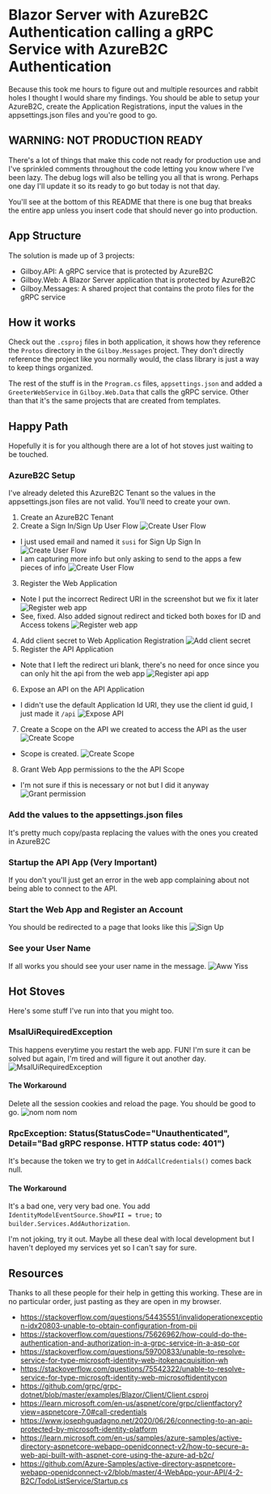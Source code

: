 # Blazor Server with AzureB2C Authentication calling a gRPC Service with AzureB2C Authentication
Because this took me hours to figure out and multiple resources and rabbit holes I thought I would share my findings.
You should be able to setup your AzureB2C, create the Application Registrations, input the values in the appsettings.json files
and you're good to go.

## WARNING: NOT PRODUCTION READY
There's a lot of things that make this code not ready for production use and I've sprinkled comments throughout the code
letting you know where I've been lazy. The debug logs will also be telling you all that is wrong. Perhaps one day I'll update it so its ready to go but today is not that day. 

You'll see at the bottom of this README that there is one bug that breaks the entire app unless you insert code that should never go into production.

## App Structure
The solution is made up of 3 projects:
- Gilboy.API: A gRPC service that is protected by AzureB2C
- Gilboy.Web: A Blazor Server application that is protected by AzureB2C
- Gilboy.Messages: A shared project that contains the proto files for the gRPC service

## How it works
Check out the `.csproj` files in both application, it shows how they reference the `Protos` directory in the `Gilboy.Messages` project. They don't directly reference the project like you normally would, the class library is just a way to keep things organized.

The rest of the stuff is in the `Program.cs` files, `appsettings.json` and added a `GreeterWebService` in `Gilboy.Web.Data` that calls the gRPC service. Other than that it's the same projects that are created from templates.

## Happy Path
Hopefully it is for you although there are a lot of hot stoves just waiting to be touched.

### AzureB2C Setup
I've already deleted this AzureB2C Tenant so the values in the appsettings.json files are not valid. You'll need to create your own.

1. Create an AzureB2C Tenant
2. Create a Sign In/Sign Up User Flow
![Create User Flow](./images/step1-userflow.png)
- I just used email and named it `susi` for Sign Up Sign In
![Create User Flow](./images/step1.2-userflow.png)
- I am capturing more info but only asking to send to the apps a few pieces of info
![Create User Flow](./images/step1.3-userflow.png)
3. Register the Web Application
- Note I put the incorrect Redirect URI in the screenshot but we fix it later
![Register web app](./images/step3-registerwebapp.png)
- See, fixed. Also added signout redirect and ticked both boxes for ID and Access tokens
![Register web app](./images/step3.2-registerwebapp.png)
4. Add client secret to Web Application Registration
![Add client secret](./images/step4-clientsecret.png)
5. Register the API Application
- Note that I left the redirect uri blank, there's no need for once since you can only hit the api from the web app
![Register api app](./images/step5-registerapiapp.png)
6. Expose an API on the API Application
- I didn't use the default Application Id URI, they use the client id guid, I just made it `/api`
![Expose API](./images/step6-exposeapi.png)
7. Create a Scope on the API we created to access the API as the user
![Create Scope](./images/step7-addscope.png)
- Scope is created.
![Create Scope](./images/step7-addscope.png)
8. Grant Web App permissions to the the API Scope
- I'm not sure if this is necessary or not but I did it anyway
![Grant permission](./images/step8-grantpermission.png)

### Add the values to the appsettings.json files
It's pretty much copy/pasta replacing the values with the ones you created in AzureB2C

### Startup the API App (Very Important)
If you don't you'll just get an error in the web app complaining about not being able to connect to the API.

### Start the Web App and Register an Account
You should be redirected to a page that looks like this
![Sign Up](./images/signup.png)

### See your User Name
If all works you should see your user name in the message.
![Aww Yiss](./images/awwyiss.png)

## Hot Stoves
Here's some stuff I've run into that you might too.

### MsalUiRequiredException
This happens everytime you restart the web app. FUN! I'm sure it can be solved but again, I'm tired and will figure it out another day.
![MsalUiRequiredException](./images/msaluiexception.png)

#### The Workaround
Delete all the session cookies and reload the page. You should be good to go.
![nom nom nom](./images/cookiemonster.png)

### RpcException: Status(StatusCode="Unauthenticated", Detail="Bad gRPC response. HTTP status code: 401")
It's because the token we try to get in `AddCallCredentials()` comes back null.

#### The Workaround
It's a bad one, very very bad one. You add `IdentityModelEventSource.ShowPII = true;` to `builder.Services.AddAuthorization`.

I'm not joking, try it out. Maybe all these deal with local development but I haven't deployed my services yet so I can't say for sure.

## Resources
Thanks to all these people for their help in getting this working. These are in no particular order, just pasting as they are open in my browser.
- https://stackoverflow.com/questions/54435551/invalidoperationexception-idx20803-unable-to-obtain-configuration-from-pii
- https://stackoverflow.com/questions/75626962/how-could-do-the-authentication-and-authorization-in-a-grpc-service-in-a-asp-cor
- https://stackoverflow.com/questions/59700833/unable-to-resolve-service-for-type-microsoft-identity-web-itokenacquisition-wh
- https://stackoverflow.com/questions/75542322/unable-to-resolve-service-for-type-microsoft-identity-web-microsoftidentitycon
- https://github.com/grpc/grpc-dotnet/blob/master/examples/Blazor/Client/Client.csproj
- https://learn.microsoft.com/en-us/aspnet/core/grpc/clientfactory?view=aspnetcore-7.0#call-credentials
- https://www.josephguadagno.net/2020/06/26/connecting-to-an-api-protected-by-microsoft-identity-platform
- https://learn.microsoft.com/en-us/samples/azure-samples/active-directory-aspnetcore-webapp-openidconnect-v2/how-to-secure-a-web-api-built-with-aspnet-core-using-the-azure-ad-b2c/
- https://github.com/Azure-Samples/active-directory-aspnetcore-webapp-openidconnect-v2/blob/master/4-WebApp-your-API/4-2-B2C/TodoListService/Startup.cs
